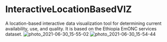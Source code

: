 # InteractiveLocationBasedVIZ

A location-based interactive data visualization tool for determining current availability, use, and quality. It is based on the Ethiopia EmONC services dataset.
![photo_2021-06-30_15-55-02](https://user-images.githubusercontent.com/17700070/123973443-0ec80280-d9bc-11eb-9b60-92922104a8fe.jpg)
![photo_2021-06-30_15-54-44](https://user-images.githubusercontent.com/17700070/123973458-112a5c80-d9bc-11eb-8192-e52f106cd337.jpg)
